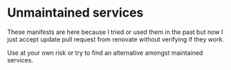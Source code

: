 # Unmaintained services

These manifests are here because I tried or used them in the past but now I just
accept update pull request from renovate without verifying if they work.

Use at your own risk or try to find an alternative amongst maintained services.
